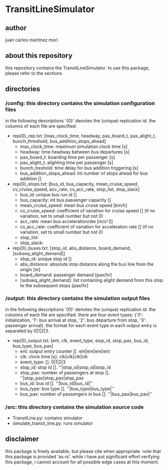 # TransitLineSimulator
## author
juan carlos martinez mori

## about this repository
this repository contains the TransitLineSimulator. to use this package, please refer to the sections

## directories
### /config: this directory contains the simulation configuration files
in the following descriptions '{0}' denotes the (unique) replication id. the columns of each file are specified.
  - rep{0}_rep.txt: [max_clock_time, headway, pax_board_t, pax_alight_t, bunch_threshold, bus_addition_stops_ahead]
    * max_clock_time: maximum simulation clock time [s]
    * headway: time headway between bus departures [s]
    * pax_board_t: boarding time per passenger [s]
    * pax_alight_t: alighting time per passenger [s]
    * bunch_treshold: time delay for bus addition triggering [s]
    * bus_addition_stops_ahead: int number of stops ahead for bus addition []
  - rep{0}_stops.txt: [bus_id, bus_capacity, mean_cruise_speed, cv_cruise_speed, acc_rate, cv_acc_rate, stop_list, stop_slack]
    * bus_id: unique bus run id []
    * bus_capacity: int bus passenger capacity []
    * mean_cruise_speed: mean bus cruise speed [km/h]
    * cv_cruise_speed: coefficient of variation for cruise speed [] (if no variation, set to small number but not 0)
    * acc_rate: mean bus accelerationrate [m/s^2]
    * cv_acc_rate: coefficient of variation for acceleration rate [] (if no variation, set to small number but not 0)
    * stop_list:
    * stop_slack:
  - rep{0}_buses.txt: [stop_id, abs_distance, board_demand, [subseq_alight_demand]]
    * stop_id: unique stop id []
    * abs_distance: absolute stop distance along the bus line from the origin [m]
    * board_demand: passenger demand [pax/hr]
    * [subseq_alight_demand]: list containing alight demand from this stop to the subsequent stops [pax/hr]

### /output: this directory contains the simulation output files
in the following descriptions '{0}' denotes the (unique) replication id. the columns of each file are specified. there are four event types: {'0': initialization, '1': bus arrival at stop, '2': bus departure from stop, '3': passenger arrival}. the format for each event type in each output entry is separated by 0|1|2|3.
  - rep{0}_output.txt: [ent, clk, event_type, stop_id, stop_pax, bus_id, bus_type, bus_pax]
    * ent: output entry counter []. ent|ent|ent|ent
    * clk: clock time [s]. clk|clk|clk|clk
    * event_type: []. 0|1|2|3
    * stop_id: stop id []. ''|stop_id|stop_id|stop_id
    * stop_pax: number of passengers at stop []. ''|stop_pax|stop_pax|stop_pax
    * bus_id: bus id []. ''|bus_id|bus_id|''
    * bus_type: bus type []. ''|bus_type|bus_type|''
    * bus_pax: number of passengers in bus []. ''|bus_pax|bus_pax|''

### /src: this directory contains the simulation source code
  - TransitLine.py: contains simulator
  - simulate_transit_line.py: runs simulator

## disclaimer
this package is freely available, but please cite when appropriate. note that this package is provided 'as-is'. while i have put significant effort verifying this package, i cannot account for all possible edge cases at this moment.

